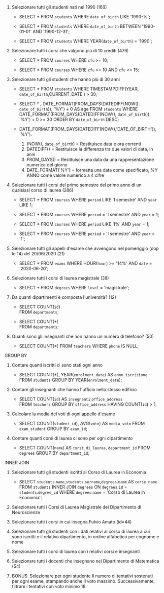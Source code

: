 1. Selezionare tutti gli studenti nati nel 1990 (160)

    -   SELECT * 
        FROM `students` 
        WHERE `date_of_birth` LIKE '1990-%';

    -   SELECT * 
        FROM `students` 
        WHERE `date_of_birth` 
        BETWEEN '1990-01-01' AND '1990-12-31';

    -   SELECT * 
        FROM `students` 
        WHERE YEAR(`date_of_birth`) = '1990';

2. Selezionare tutti i corsi che valgono più di 10 crediti (479)

    -   SELECT * 
        FROM `courses` 
        WHERE `cfu` >= 10;

    -   SELECT * 
        FROM `courses` 
        WHERE `cfu` >= 10 AND `cfu` <= 15;

3. Selezionare tutti gli studenti che hanno più di 30 anni

    -   SELECT * 
        FROM `students` 
        WHERE TIMESTAMPDIFF(YEAR, `date_of_birth`,CURRENT_DATE ) > 30;

    -   SELECT * , DATE_FORMAT(FROM_DAYS(DATEDIFF(NOW(), `date_of_birth`)),     '%Y') + 0 AS age 
        FROM `students` 
        WHERE DATE_FORMAT(FROM_DAYS(DATEDIFF(NOW(), `date_of_birth`)), '%Y') + 0 >= 30 
        ORDER BY `date_of_birth` DESC;

    - DATE_FORMAT(FROM_DAYS(DATEDIFF(NOW(),'DATE_OF_BIRTH')), '%Y').
        1. (NOW(), `date_of_birth`) = Restituisce data e ora correnti
        2. DATEDIFF() = Restituisce la differenza tra due valori di data, in anni
        3. FROM_DAYS() = Restituisce una data da una rappresentazione numerica del giorno
        4. DATE_FORMAT('%Y') = formatta una data come specificato, %Y  ANNO come valore numerico a 4 cifre

    

4. Selezionare tutti i corsi del primo semestre del primo anno di un qualsiasi corso di laurea (286)

    -   SELECT * 
        FROM `courses` 
        WHERE `period` LIKE 'I semestre' 
        AND `year` LIKE 1;

    -   SELECT * 
        FROM `courses` 
        WHERE `period` = 'I semestre' 
        AND `year` = 1;

    -   SELECT * 
        FROM `courses` 
        WHERE `period` LIKE 'I%' 
        AND `year` = 1;

    -   SELECT * 
        FROM `courses` 
        WHERE `period` = 'I semestre' 
        AND `year` = '1';

5. Selezionare tutti gli appelli d'esame che avvengono nel pomeriggio (dop le 14) del 20/06/2020 (21)

    -   SELECT * 
        FROM `exams` 
        WHERE HOUR(`hour`) >= '14%' 
        AND `date` = '2020-06-20';

6. Selezionare tutti i corsi di laurea magistrale (38)

    -   SELECT * 
        FROM `degrees` 
        WHERE `level` = 'magistrale';   

7. Da quanti dipartimenti è composta l'università? (12)

    -   SELECT COUNT(`id`)   
        FROM `departments`;

    -   SELECT COUNT(*)  
        FROM `departments`;

8. Quanti sono gli insegnanti che non hanno un numero di telefono? (50)

    -   SELECT COUNT(*) 
        FROM `teachers` 
        WHERE `phone` IS NULL;

<!-- ////////////////////////////////////////////////////////////////////// -->

GROUP BY

1. Contare quanti iscritti ci sono stati ogni anno

    -   SELECT COUNT(*), YEAR(`enrolment_date`) AS `anno_iscrizione` 
        FROM `students`
        GROUP BY  YEAR(`enrolment_date`);

2. Contare gli insegnanti che hanno l'ufficio nello stesso edificio

    -   SELECT COUNT(`id`) AS `insegnanti`,`office_address`  
        FROM `teachers`
        GROUP BY `office_address`
        HAVING COUNT(`id`) > 1;

3. Calcolare la media dei voti di ogni appello d'esame

    -   SELECT COUNT(`student_id`), AVG(`vote`) AS `media_voto` 
        FROM `exam_student`
        GROUP BY `exam_id`;

4. Contare quanti corsi di laurea ci sono per ogni dipartimento

    -   SELECT COUNT(`name`) AS `corsi_di_laurea`, `department_id`
        FROM `degrees`
        GROUP BY `department_id`;

<!-- ////////////////////////////////////////////////////////////////////// -->

INNER JOIN

1. Selezionare tutti gli studenti iscritti al Corso di Laurea in Economia

    -   SELECT `students`.`name`,`students`.`surname`,`degrees`.`name` AS       `corse_name`
        FROM `students` 
        INNER JOIN `degrees`
        ON `degrees`.`id` = `students`.`degree_id`
        WHERE `degrees`.`name` = 'Corso di Laurea in Economia';

2. Selezionare tutti i Corsi di Laurea Magistrale del Dipartimento di
Neuroscienze

3. Selezionare tutti i corsi in cui insegna Fulvio Amato (id=44)

4. Selezionare tutti gli studenti con i dati relativi al corso di laurea a cui
sono iscritti e il relativo dipartimento, in ordine alfabetico per cognome e
nome

5. Selezionare tutti i corsi di laurea con i relativi corsi e insegnanti

6. Selezionare tutti i docenti che insegnano nel Dipartimento di
Matematica (54)

7. BONUS: Selezionare per ogni studente il numero di tentativi sostenuti
per ogni esame, stampando anche il voto massimo. Successivamente,
filtrare i tentativi con voto minimo 18.


